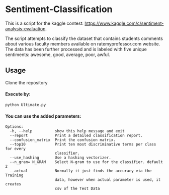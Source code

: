 # Sentiment-Classification

This is a script for the kaggle contest: https://www.kaggle.com/c/sentiment-analysis-evaluation.

The script attempts to classify the dataset that contains students comments about various faculty members available on ratemyprofessor.com website. The data has been further processed and is labeled with five unique sentiments: awesome, good, average, poor, awful.

## Usage

Clone the repository


#### Execute by:
```
python Ultimate.py
```

#### You can use the added parameters:

```
Options:
  -h, --help          show this help message and exit
  --report            Print a detailed classification report.
  --confusion_matrix  Print the confusion matrix.
  --top10             Print ten most discriminative terms per class for every
                      classifier.
  --use_hashing       Use a hashing vectorizer.
  --n_gram= N_GRAM    Select N-gram to use for the classifier. default 2
  --actual            Normally it just finds the accuracy via the Training
                      data, however when actual parameter is used, it creates
                      csv of the Test Data
```

